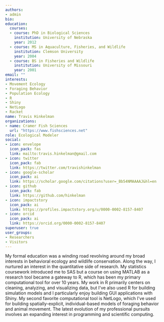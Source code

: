 ```yaml
---
authors:
- admin
bio: 
education:
  courses:
  - course: PhD in Biological Sciences
    institution: University of Nebraska
    year: 2012
  - course: MS in Aquaculture, Fisheries, and Wildlife
    institution: Clemson University
    year: 2004
  - course: BS in Fisheries and Wildlife
    institution: University of Missouri
    year: 2001
email: ""
interests:
- Movement Ecology
- Foraging Behavior
- Population Ecology
- R
- Shiny
- NetLogo
- Racket
name: Travis Hinkelman
organizations:
- name: Cramer Fish Sciences
  url: "https://www.fishsciences.net"
role: Ecological Modeler
social:
- icon: envelope
  icon_pack: fas
  link: mailto:travis.hinkelman@gmail.com
- icon: twitter
  icon_pack: fab
  link: https://twitter.com/travishinkelman
- icon: google-scholar
  icon_pack: ai
  link: https://scholar.google.com/citations?user=_Bb54NMAAAAJ&hl=en
- icon: github
  icon_pack: fab
  link: https://github.com/hinkelman
- icon: impactstory
  icon_pack: ai
  link: https://profiles.impactstory.org/u/0000-0002-8157-8407
- icon: orcid
  icon_pack: ai
  link: https://orcid.org/0000-0002-8157-8407
superuser: true
user_groups:
- Researchers
- Visitors
---
```


My formal education was a winding road revolving around my broad interests in behavioral ecology and wildlife conservation. Along the way, I nurtured an interest in the quantitative side of research. My statistics coursework introduced me to SAS but a course on using MATLAB as a research tool became a gateway to R, which has been my primary computational tool for over 10 years. My work in R primarily centers on cleaning, analyzing, and visualizing data, but I've also used R for building simulation models and I particularly enjoy building GUI applications with Shiny. My second favorite computational tool is NetLogo, which I've used for building spatially-explicit, individual-based models of foraging behavior and animal movement. The latest evolution of my professional pursuits involves an expanding interest in programming and scientific computing. 
